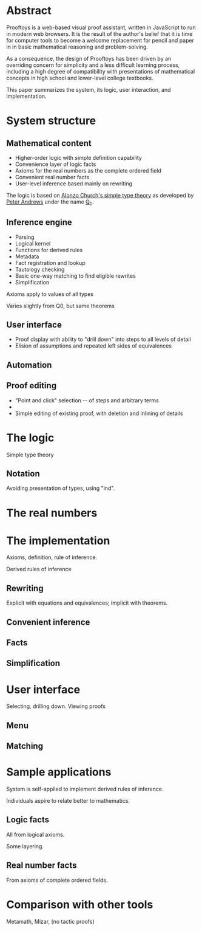 # Abstract 

Prooftoys is a web-based visual proof assistant, written in JavaScript
to run in modern web browsers.  It is the result
of the author's belief that it is time for
computer tools to become a welcome replacement for
pencil and paper in in basic mathematical reasoning
and problem-solving.

As a consequence, the design of Prooftoys has been
driven by an overriding concern for simplicity and 
a less difficult learning process, including a high degree of compatibility
with presentations of mathematical
concepts in high school and lower-level college textbooks.

This paper summarizes the system, its logic, user interaction, and implementation.

# System structure

## Mathematical content

- Higher-order logic with simple definition capability
- Convenience layer of logic facts 
- Axioms for the real numbers as the complete ordered field
- Convenient real number facts
- User-level inference based mainly on rewriting

The logic is based on [Alonzo Church's simple type theory](http://plato.stanford.edu/entries/type-theory-church/) as developed by [Peter Andrews](http://gtps.math.cmu.edu/andrews.html) under the name [Q<sub>0</sub>](http://en.wikipedia.org/wiki/Q_zero).

## Inference engine

- Parsing
- Logical kernel
- Functions for derived rules
- Metadata
- Fact registration and lookup
- Tautology checking
- Basic one-way matching to find eligible rewrites
- Simplification

Axioms apply to values of all types

Varies slightly from Q0, but same theorems

## User interface

- Proof display with ability to "drill down" into steps to
  all levels of detail
- Elision of assumptions and repeated left sides of equivalences

## Automation

## Proof editing

- "Point and click" selection -- of steps and arbitrary terms
- 
- Simple editing of existing proof, with deletion and inlining of details

# The logic

Simple type theory

## Notation

Avoiding presentation of types, using "ind".

# The real numbers

# The implementation

Axioms, definition, rule of inference.

Derived rules of inference

## Rewriting

Explicit with equations and equivalences; implicit with theorems.

## Convenient inference

## Facts

## Simplification

# User interface

Selecting, drilling down.
Viewing proofs

## Menu

## Matching

# Sample applications

System is self-applied to implement derived rules of inference.

Individuals aspire to relate better to mathematics.

## Logic facts

All from logical axioms.

Some layering.

## Real number facts

From axioms of complete ordered fields.

# Comparison with other tools

Metamath, Mizar, (no tactic proofs)


<!--stackedit_data:
eyJwcm9wZXJ0aWVzIjoiZXh0ZW5zaW9uczpcbiAgcHJlc2V0Oi
BnZm1cbiAgbWFya2Rvd246XG4gICAgYnJlYWtzOiBmYWxzZVxu
IiwiaGlzdG9yeSI6Wy0yMDcyNzkxODU3LDEzMjkyNDk1ODEsLT
E3MjA0NjkyMDNdfQ==
-->